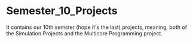 # Semester_10_Projects
It contains our 10th semster (hope it's the last) projects, meaning, both of the Simulation Projects and the Multicore Programming project.

